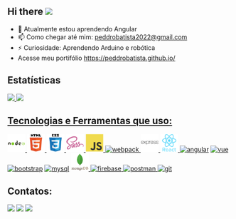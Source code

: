 <h2>
Hi there <img src="https://user-images.githubusercontent.com/42378118/110234147-e3259600-7f4e-11eb-95be-0c4047144dea.gif" width="30">
</h2>

- 🌱 Atualmente estou aprendendo Angular
- 📫 Como chegar até mim: peddrobatista2022@gmail.com
- ⚡ Curiosidade: Aprendendo Arduino e robótica
- Acesse meu portifólio https://peddrobatista.github.io/

<h2>
  Estatísticas
</h2>
<div>
<a href="https://github.com/peddrobatista">
  <img height="180em" src="https://github-readme-stats.vercel.app/api?username=peddrobatista&show_icons=true&theme=react&include_all_commits=true&count_private=true"/>
  <img height="180em" src="https://github-readme-stats.vercel.app/api/top-langs/?username=peddrobatista&layout=compact&langs_count=7&theme=react"/>
</div>
  
## Tecnologias e Ferramentas que uso:

<a href="https://nodejs.org" target="_blank"> <img src="https://raw.githubusercontent.com/devicons/devicon/master/icons/nodejs/nodejs-original-wordmark.svg" alt="nodejs" width="40" height="40"/> </a>
<a href="https://www.w3.org/html/" target="_blank"> <img src="https://raw.githubusercontent.com/devicons/devicon/master/icons/html5/html5-original-wordmark.svg" alt="html5" width="40" height="40"/> </a>
<a href="https://www.w3schools.com/css/" target="_blank"> <img src="https://raw.githubusercontent.com/devicons/devicon/master/icons/css3/css3-original-wordmark.svg" alt="css3" width="40" height="40"/> </a>
<a href="https://sass-lang.com" target="_blank"> <img src="https://raw.githubusercontent.com/devicons/devicon/master/icons/sass/sass-original.svg" alt="sass" width="40" height="40"/> </a>
<a href="https://developer.mozilla.org/en-US/docs/Web/JavaScript" target="_blank"> <img src="https://raw.githubusercontent.com/devicons/devicon/master/icons/javascript/javascript-original.svg" alt="javascript" width="40" height="40"/> </a>
<a href="https://webpack.js.org/" target="_blank"> <img src="https://www.vectorlogo.zone/logos/js_webpack/js_webpack-icon.svg" alt="webpack" width="40" height="40"/> </a>
<a href="https://expressjs.com" target="_blank"> <img src="https://raw.githubusercontent.com/devicons/devicon/master/icons/express/express-original-wordmark.svg" alt="express" width="40" height="40"/> </a>
<a href="https://reactjs.org/" target="_blank"> <img src="https://raw.githubusercontent.com/devicons/devicon/master/icons/react/react-original-wordmark.svg" alt="react" width="40" height="40"/> </a>
<a href="https://angular.io/" target="_blanck"><img src="https://cdn.jsdelivr.net/gh/devicons/devicon/icons/angularjs/angularjs-original.svg" alt="angular" width="40" height="40"/></a>
<a href="https://vuejs.org/" target="_blanck"><img src="https://cdn.jsdelivr.net/gh/devicons/devicon/icons/vuejs/vuejs-original-wordmark.svg" alt="vue" width="40" height="40"/></a>
<a href="https://getbootstrap.com/" target="_blanck"><img src="https://cdn.jsdelivr.net/gh/devicons/devicon/icons/bootstrap/bootstrap-original.svg" alt="bootstrap" width="40" height="40"/></a>
<a href="https://www.mysql.com/" target="_blanck"><img src="https://cdn.jsdelivr.net/gh/devicons/devicon/icons/mysql/mysql-original-wordmark.svg" alt="mysql" width="40" height="40"/></a>
<a href="https://www.mongodb.com/" target="_blank"> <img src="https://raw.githubusercontent.com/devicons/devicon/master/icons/mongodb/mongodb-original-wordmark.svg" alt="mongodb" width="40" height="40"/> </a>
<a href="https://firebase.google.com/" target="_blank"> <img src="https://www.vectorlogo.zone/logos/firebase/firebase-icon.svg" alt="firebase" width="40" height="40"/> </a>
<a href="https://www.postman.com/" target="_blank"> <img src="https://www.vectorlogo.zone/logos/getpostman/getpostman-icon.svg" alt="postman" width="40" height="40"/> </a>
<a href="https://git-scm.com/" target="_blank"> <img src="https://www.vectorlogo.zone/logos/git-scm/git-scm-icon.svg" alt="git" width="40" height="40"/> </a>
## Contatos:

<div>
  <a href="https://instagram.com/peddrobatista" target="_blank"><img src="https://img.shields.io/badge/-peddrobatista-%23E4405F?style=for-the-badge&logo=instagram&logoColor=white" target="_blank"></a>
  <a href="https://www.linkedin.com/in/peddrobatista" target="_blank"><img src="https://img.shields.io/badge/-peddrobatista-%230077B5?style=for-the-badge&logo=linkedin&logoColor=white" target="_blank"></a>   
  <a href = "mailto:peddrobatista2022@gmail.com"><img src="https://img.shields.io/badge/Gmail-D14836?style=for-the-badge&logo=gmail&logoColor=white" target="_blank"></a>
</div>
